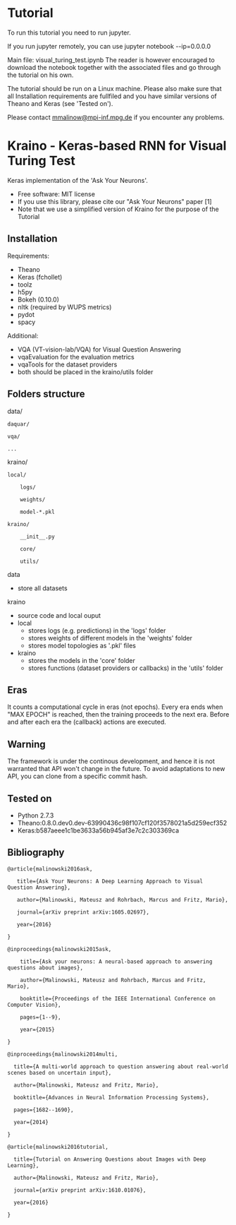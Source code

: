 # Tutorial
To run this tutorial you need to run jupyter.

If you run jupyter remotely, you can use jupyter notebook --ip=0.0.0.0

Main file: visual_turing_test.ipynb
The reader is however encouraged to download the notebook together
with the associated files and go through the tutorial on his own.

The tutorial should be run on a Linux machine.
Please also make sure that all Installation requirements are fullfiled
and you have similar versions of Theano and Keras (see 'Tested on').

Please contact mmalinow@mpi-inf.mpg.de if you encounter any problems.

# Kraino - Keras-based RNN for Visual Turing Test
Keras implementation of the 'Ask Your Neurons'.
 * Free software: MIT license
 * If you use this library, please cite our "Ask Your Neurons" paper [1]
 * Note that we use a simplified version of Kraino for the purpose of the
 Tutorial

## Installation
Requirements:
 * Theano
 * Keras (fchollet)
 * toolz
 * h5py
 * Bokeh (0.10.0)
 * nltk (required by WUPS metrics)
 * pydot
 * spacy

Additional:
 * VQA (VT-vision-lab/VQA) for Visual Question Answering 
  * vqaEvaluation for the evaluation metrics
  * vqaTools for the dataset providers
  * both should be placed in the kraino/utils folder


## Folders structure
data/

    daquar/

    vqa/

    ...

kraino/

    local/

        logs/

        weights/

        model-*.pkl

    kraino/

        __init__.py

        core/

        utils/


data 
 * store all datasets

kraino
 * source code and local ouput
 * local
    * stores logs (e.g. predictions) in the 'logs' folder
    * stores weights of different models in the 'weights' folder
    * stores model topologies as '.pkl' files
 * kraino
    * stores the models in the 'core' folder
    * stores functions (dataset providers or callbacks) in the 'utils' folder

## Eras
It counts a computational cycle in eras (not epochs).
Every era ends when "MAX EPOCH" is reached, then the training proceeds to
the next era. Before and after each era the (callback) actions are executed.

## Warning
The framework is under the continous development, and hence it is not warranted 
that API won't change in the future. To avoid adaptations to new API, you can 
clone from a specific commit hash.

## Tested on 
 * Python 2.7.3
 * Theano:0.8.0.dev0.dev-63990436c98f107cf120f3578021a5d259ecf352
 * Keras:b587aeee1c1be3633a56b945af3e7c2c303369ca

## Bibliography

    @article{malinowski2016ask,
   
       title={Ask Your Neurons: A Deep Learning Approach to Visual Question Answering},
       
       author={Malinowski, Mateusz and Rohrbach, Marcus and Fritz, Mario},
  
       journal={arXiv preprint arXiv:1605.02697},
       
       year={2016}
       
    }

    @inproceedings{malinowski2015ask,

        title={Ask your neurons: A neural-based approach to answering questions about images},

        author={Malinowski, Mateusz and Rohrbach, Marcus and Fritz, Mario},

        booktitle={Proceedings of the IEEE International Conference on Computer Vision},

        pages={1--9},

        year={2015}

    }

    @inproceedings{malinowski2014multi,
    
      title={A multi-world approach to question answering about real-world scenes based on uncertain input},
      
      author={Malinowski, Mateusz and Fritz, Mario},
      
      booktitle={Advances in Neural Information Processing Systems},
      
      pages={1682--1690},
      
      year={2014}
      
    }
    
    @article{malinowski2016tutorial,
    
      title={Tutorial on Answering Questions about Images with Deep Learning},
      
      author={Malinowski, Mateusz and Fritz, Mario},
      
      journal={arXiv preprint arXiv:1610.01076},
      
      year={2016}
      
    }
